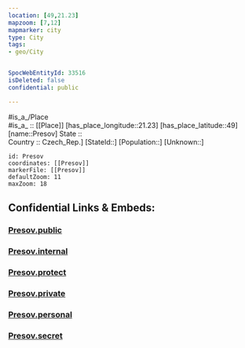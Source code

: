 ```yaml
---
location: [49,21.23] 
mapzoom: [7,12] 
mapmarker: city 
type: City
tags:
- geo/City


SpocWebEntityId: 33516
isDeleted: false
confidential: public

---
```

#is_a_/Place  
#is_a_ :: [[Place]] 
[has_place_longitude::21.23] 
[has_place_latitude::49] 
[name::Presov] 
State ::  
Country :: Czech_Rep.] 
[StateId::] 
[Population::] 
[Unknown::] 


```leaflet
id: Presov
coordinates: [[Presov]] 
markerFile: [[Presov]] 
defaultZoom: 11 
maxZoom: 18
```


## Confidential Links & Embeds: 

### [Presov.public](/_public/\Earth\Continent\Europe\Europe~Central\Slovakia\Regions~Slovakia\Prešovský\CityPresov.public.md) 

### [Presov.internal](/_internal/\Earth\Continent\Europe\Europe~Central\Slovakia\Regions~Slovakia\Prešovský\CityPresov.internal.md) 

### [Presov.protect](/_protect/\Earth\Continent\Europe\Europe~Central\Slovakia\Regions~Slovakia\Prešovský\CityPresov.protect.md) 

### [Presov.private](/_private/\Earth\Continent\Europe\Europe~Central\Slovakia\Regions~Slovakia\Prešovský\CityPresov.private.md) 

### [Presov.personal](/_personal/\Earth\Continent\Europe\Europe~Central\Slovakia\Regions~Slovakia\Prešovský\CityPresov.personal.md) 

### [Presov.secret](/_secret/\Earth\Continent\Europe\Europe~Central\Slovakia\Regions~Slovakia\Prešovský\CityPresov.secret.md)

